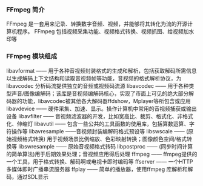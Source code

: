 ### FFmpeg 简介
FFmpeg 是一套用来记录、转换数字音频、视频，并能够将其转化为流的开源计算机程序。
FFmpeg 包括视频采集功能、视频格式转换、视频抓图、给视频加水印等

### FFmpeg 模块组成
libavformat —— 用于各种音视频封装格式的生成和解析，包括获取解码所需信息以生成解码上下文结构和读取音视频帧等功能，音视频的格式解析协议，为libavcodec 分析码流提供独立的音频或视频码流源
libavcodec —— 用于各种类型声音/图像编解码；该库是音视频编解码核心，实现了市面上可见的绝大部分解码器的功能，libavcodec被其他各大解码器ffdshow，Mplayer等所包含或应用
libavdevice —— 硬件采集、加速、显示。操作计算机中常用的音视频捕获或输出设备
libavfilter —— 音视频滤波器的开发，比如宽高比、裁剪、格式化、非格式化、伸缩灯
libavutil —— 包含一些公共的工具函数的使用库，包括算数运算、字符操作等
libavresample ——音视频封装编解码格式预设等
libswscale —— (原始视频格式转换) 用于视频场景比例缩放、色彩映射转换；图像颜色空间/格式转换等
libswresample —— 原始音视频格式转码
libpostproc —— (同步时间计算的简单算法)用于后期效果处理；音视频应用得后处理
ffmpeg —— ffmpeg提供的一个工具，用于格式转换、解码啊或电视卡即时编码等
ffserver —— 一个HTTP多媒体即时广播串流服务器
ffplay —— 简单的播放器，使用ffmpeg 库解析和解码，通过SDL显示




